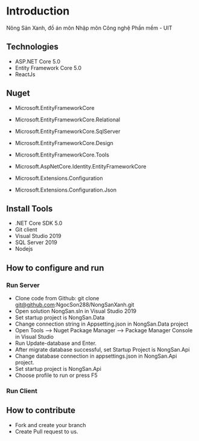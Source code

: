 # Introduction
Nông Sản Xanh, đồ án môn Nhập môn Công nghệ Phần mềm - UIT
## Technologies
- ASP.NET Core 5.0
- Entity Framework Core 5.0
- ReactJs
## Nuget
- Microsoft.EntityFrameworkCore
- Microsoft.EntityFrameworkCore.Relational
- Microsoft.EntityFrameworkCore.SqlServer
- Microsoft.EntityFrameworkCore.Design
- Microsoft.EntityFrameworkCore.Tools
- Microsoft.AspNetCore.Identity.EntityFrameworkCore

- Microsoft.Extensions.Configuration
- Microsoft.Extensions.Configuration.Json

## Install Tools
- .NET Core SDK 5.0
- Git client
- Visual Studio 2019
- SQL Server 2019
- Nodejs
## How to configure and run
### Run Server
- Clone code from Github: git clone git@github.com:NgocSon288/NongSanXanh.git
- Open solution NongSan.sln in Visual Studio 2019
- Set startup project is NongSan.Data
- Change connection string in Appsetting.json in NongSan.Data project
- Open Tools --> Nuget Package Manager -->  Package Manager Console in Visual Studio
- Run Update-database and Enter.
- After migrate database successful, set Startup Project is NongSan.Api
- Change database connection in appsettings.json in NongSan.Api project.
- Set startup project is NongSan.Api
- Choose profile to run or press F5
### Run Client
## How to contribute
- Fork and create your branch
- Create Pull request to us.
